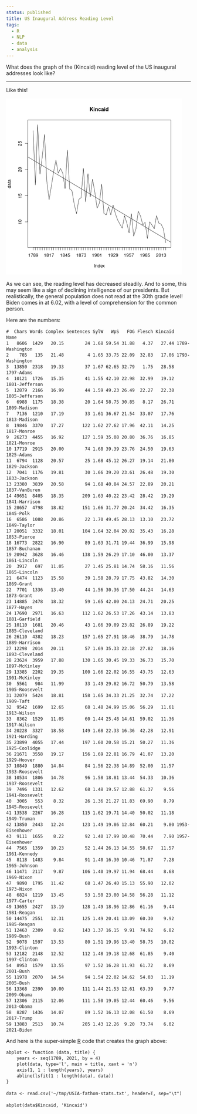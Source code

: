 ```yaml
---
status: published
title: US Inaugural Address Reading Level
tags:
  - R
  - NLP
  - data
  - analysis
---
```


What does the graph of the (Kincaid) reading level of the US inaugural addresses look like?

---

Like this!

![USIA-Kincaid.png](USIA-Kincaid.png)

As we can see, the reading level has decreased steadily.  And to some, this may seem like a sign of declining intelligence of our presidents.  But realistically, the general population does not read at the 30th grade level!  Biden comes in at 6.02, with a level of comprehension for the common person.

Here are the numbers:

    #  Chars Words Complex Sentences SylW   WpS   FOG Flesch Kincaid            Name
    1   8606  1429   20.15        24 1.68 59.54 31.88   4.37   27.44 1789-Washington
    2    785   135   21.48         4 1.65 33.75 22.09  32.83   17.06 1793-Washington
    3  13850  2318   19.33        37 1.67 62.65 32.79   1.75   28.58      1797-Adams
    4  10121  1726   15.35        41 1.55 42.10 22.98  32.99   19.12  1801-Jefferson
    5  12879  2166   16.99        44 1.59 49.23 26.49  22.27   22.38  1805-Jefferson
    6   6988  1175   18.38        20 1.64 58.75 30.85   8.17   26.71    1809-Madison
    7   7136  1210   17.19        33 1.61 36.67 21.54  33.07   17.76    1813-Madison
    8  19846  3370   17.27       122 1.62 27.62 17.96  42.11   14.25     1817-Monroe
    9  26273  4455   16.92       127 1.59 35.08 20.80  36.76   16.85     1821-Monroe
    10 17719  2915   20.00        74 1.68 39.39 23.76  24.50   19.63      1825-Adams
    11  6794  1128   20.57        25 1.68 45.12 26.27  19.14   21.80    1829-Jackson
    12  7041  1176   19.81        30 1.66 39.20 23.61  26.48   19.30    1833-Jackson
    13 23380  3839   20.58        94 1.68 40.84 24.57  22.89   20.21   1837-VanBuren
    14 49651  8405   18.35       209 1.63 40.22 23.42  28.42   19.29   1841-Harrison
    15 28657  4798   18.82       151 1.66 31.77 20.24  34.42   16.35       1845-Polk
    16  6586  1088   20.86        22 1.70 49.45 28.13  13.10   23.72     1849-Taylor
    17 20051  3332   18.01       104 1.64 32.04 20.02  35.43   16.28     1853-Pierce
    18 16773  2822   16.90        89 1.63 31.71 19.44  36.99   15.98   1857-Buchanan
    19 20942  3628   16.46       138 1.59 26.29 17.10  46.00   13.37    1861-Lincoln
    20  3917   697   11.05        27 1.45 25.81 14.74  58.16   11.56    1865-Lincoln
    21  6474  1123   15.58        39 1.58 28.79 17.75  43.82   14.30      1869-Grant
    22  7701  1336   13.40        44 1.56 30.36 17.50  44.24   14.63      1873-Grant
    23 14885  2478   18.32        59 1.65 42.00 24.13  24.71   20.25      1877-Hayes
    24 17690  2971   16.63       112 1.62 26.53 17.26  43.14   13.83   1881-Garfield
    25 10110  1681   20.46        43 1.66 39.09 23.82  26.89   19.22  1885-Cleveland
    26 26110  4382   18.23       157 1.65 27.91 18.46  38.79   14.78   1889-Harrison
    27 12298  2014   20.11        57 1.69 35.33 22.18  27.82   18.16  1893-Cleveland
    28 23624  3959   17.88       130 1.65 30.45 19.33  36.73   15.70   1897-McKinley
    29 13385  2202   19.35       100 1.66 22.02 16.55  43.75   12.63   1901-McKinley
    30  5561   984   11.99        33 1.49 29.82 16.72  50.79   13.58  1905-Roosevelt
    31 32079  5424   18.81       158 1.65 34.33 21.25  32.74   17.22       1909-Taft
    32  9542  1699   12.65        68 1.48 24.99 15.06  56.29   11.61     1913-Wilson
    33  8362  1529   11.05        60 1.44 25.48 14.61  59.02   11.36     1917-Wilson
    34 20228  3327   18.58       149 1.68 22.33 16.36  42.28   12.91    1921-Harding
    35 23899  4055   17.44       197 1.60 20.58 15.21  50.27   11.36   1925-Coolidge
    36 21671  3558   19.17       156 1.69 22.81 16.79  41.07   13.20     1929-Hoover
    37 10849  1880   14.84        84 1.56 22.38 14.89  52.00   11.57  1933-Roosevelt
    38 10534  1806   14.78        96 1.58 18.81 13.44  54.33   10.36  1937-Roosevelt
    39  7496  1331   12.62        68 1.48 19.57 12.88  61.37    9.56  1941-Roosevelt
    40  3005   553    8.32        26 1.36 21.27 11.83  69.90    8.79  1945-Roosevelt
    41 13538  2267   16.28       115 1.62 19.71 14.40  50.02   11.18     1949-Truman
    42 13850  2443   12.24       123 1.49 19.86 12.84  60.21    9.80 1953-Eisenhower
    43  9111  1655    8.22        92 1.40 17.99 10.48  70.44    7.90 1957-Eisenhower
    44  7565  1359   10.23        52 1.44 26.13 14.55  58.67   11.57    1961-Kennedy
    45  8118  1483    9.84        91 1.40 16.30 10.46  71.87    7.28    1965-Johnson
    46 11471  2117    9.87       106 1.40 19.97 11.94  68.44    8.68      1969-Nixon
    47  9890  1795   11.42        68 1.47 26.40 15.13  55.90   12.02      1973-Nixon
    48  6824  1219   13.45        53 1.50 23.00 14.58  56.28   11.12     1977-Carter
    49 13655  2427   13.19       128 1.49 18.96 12.86  61.16    9.44     1981-Reagan
    50 14475  2551   12.31       125 1.49 20.41 13.09  60.30    9.92     1985-Reagan
    51 12463  2309    8.62       143 1.37 16.15  9.91  74.92    6.82       1989-Bush
    52  9078  1597   13.53        80 1.51 19.96 13.40  58.75   10.02    1993-Clinton
    53 12182  2148   12.52       112 1.48 19.18 12.68  61.85    9.40    1997-Clinton
    54  8953  1579   13.55        97 1.52 16.28 11.93  61.72    8.69       2001-Bush
    55 11978  2070   14.54        94 1.54 22.02 14.62  54.03   11.19       2005-Bush
    56 13368  2390   10.00       111 1.44 21.53 12.61  63.39    9.77      2009-Obama
    57 12306  2115   12.06       111 1.50 19.05 12.44  60.46    9.56      2013-Obama
    58  8287  1436   14.07        89 1.52 16.13 12.08  61.50    8.69      2017-Trump
    59 13883  2513   10.74       205 1.43 12.26  9.20  73.74    6.02      2021-Biden

And here is the super-simple [R](https://www.r-project.org/) code that creates the graph above:

    abplot <- function (data, title) {
        years <- seq(1789, 2021, by = 4)
        plot(data, type='l', main = title, xaxt = 'n')
        axis(1, 1 : length(years), years)
        abline(lsfit(1 : length(data), data))
    }

    data <- read.csv('~/tmp/USIA-fathom-stats.txt', header=T, sep="\t")

    abplot(data$Kincaid, 'Kincaid')

